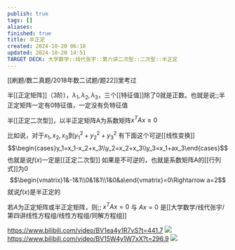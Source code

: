 ```yaml
---
publish: true
tags: []
aliases: 
finished: true
title: 半正定
created: 2024-10-20 06:18
updated: 2024-10-20 14:51
TARGET DECK: 大学数学::线代张宇::第六讲二次型::二次型::半正定
---
```

[[刷题/数二真题/2018年数二试题/题22]]里考过

半[[正定矩阵]]（3阶），$\lambda_{1},\lambda_{2},\lambda_{3}$，三个[[特征值]]除了0就是正数。也就是说;;半正定矩阵一定有0特征值，一定没有负特征值

半[[正定二次型]]，以半正定矩阵A为系数矩阵$x^{T}Ax\geq 0$

比如说，对于$x_{1},x_{2},x_{3}$到$y_{1}^{2}+y_{2}^{2}+y_{3}^{2}$
有下面这个可逆[[线性变换]]
$$\begin{cases}y_1=x_1-x_2+x_3\\y_2=x_2+x_3\\y_3=x_1+ax_3\end{cases}$$
也就是说$f(x)$一定是[[正定二次型]]
如果是不可逆的，也就是系数矩阵A的[[行列式]]为0
$$\begin{vmatrix}1&-1&1\\0&1&1\\1&0&a\end{vmatrix}=0\Rightarrow a=2$$
就说$f(x)$是半正定的

若$A$为正定矩阵或半正定矩阵，则;; $x^TAx=0$ 与 $Ax=0$ 是[[大学数学/线代张宇/第四讲线性方程组/线性方程组/同解方程组]]

https://www.bilibili.com/video/BV1ea4y1R7vS?t=441.7
![](https://img.hwenyi.tech/202410202247718.webp)
https://www.bilibili.com/video/BV15W4y1W7xX?t=296.9
![](https://img.hwenyi.tech/202410202250044.webp)
